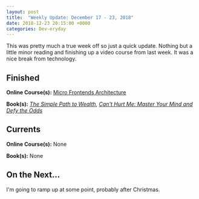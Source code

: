 ```yaml
---
layout: post
title:  "Weekly Update: December 17 - 23, 2018"
date: 2018-12-23 20:15:00 +0000
categories: Dev-eryday
---
```


This was pretty much a true week off so just a quick update. Nothing but a little minor reading and finishing up a video course from last week. It was a nice break from technology.

## Finished

**Online Course(s):** [Micro Frontends Architecture][mfa]

**Book(s):** *[The Simple Path to Wealth][spw]*, *[Can't Hurt Me: Master Your Mind and Defy the Odds][chm]*

## Currents

**Online Course(s):** None

**Book(s):** None

## On the Next...

I'm going to ramp up at some point, probably after Christmas.

[aoc]: https://adventofcode.com/
[aocr]: https://github.com/jpniederer/AdventOfCode2018
[sra]: https://app.pluralsight.com/library/courses/react-auth0-authentication-security/table-of-contents
[jod]: https://www.amazon.com/Joy-Demand-Discovering-Happiness-Within-ebook/dp/B0166JFH3I/
[tp]: https://www.amazon.com/Turning-Pro-Inner-Power-Create/dp/1936891034/
[dw]: https://www.amazon.com/Do-Work-Steven-Pressfield-ebook/dp/B00NK0MJBK/
[njs]: https://nextjs.org/
[gql]: https://graphql.org/
[ap]: https://www.apollographql.com/
[pri]: https://www.prisma.io/
[ar]: https://advancedreact.com/
[play]: https://github.com/jpniederer/NETCorePlayground
[di]: https://www.amazon.com/Design-Programmer-Architect-Pragmatic-Programmers/dp/1680502093/
[re]: https://www.udemy.com/react-the-complete-guide-incl-redux/
[src]: https://chatappwithsignalr.azurewebsites.net/index.html
[oau]: https://app.pluralsight.com/library/courses/oauth-2-getting-started/table-of-contents
[tib]: https://www.amazon.com/Thinking-Bets-Making-Smarter-Decisions-ebook/dp/B074DG9LQF/
[lgs]: https://app.pluralsight.com/library/courses/less-getting-started/table-of-contents
[gf]: https://app.pluralsight.com/library/courses/github-fundamentals/table-of-contents
[tfs]: https://www.amazon.com/Thinking-Fast-Slow-Daniel-Kahneman-ebook/dp/B00555X8OA/
[tw]: https://tailwindcss.com/
[hn]: https://news.ycombinator.com/item?id=18084013
[mlc]: http://course.fast.ai/ml.html
[ghf]: https://app.pluralsight.com/library/courses/github-fundamentals/table-of-contents
[spr]: https://www.amazon.com/Sprint-Solve-Problems-Test-Ideas-ebook/dp/B010MH1DAQ/
[vid]: https://www.youtube.com/watch?v=mMWzVyIhDTk
[gfg]: https://www.geeksforgeeks.org/
[cqrs]: https://app.pluralsight.com/library/courses/cqrs-in-practice/table-of-contents
[ror]: https://rubyonrails.org/
[gr]: https://basecamp.com/books/getting-real
[ef]: https://docs.microsoft.com/en-us/ef/core/
[saa]: https://app.pluralsight.com/library/courses/openid-and-oauth2-securing-angular-apps/table-of-contents
[acc]: https://www.amazon.com/Accelerate-Software-Performing-Technology-Organizations-ebook/dp/B07B9F83WM/
[mvc]: https://app.pluralsight.com/library/courses/aspdotnet-core-mvc-enterprise-application/table-of-contents
[efc]: https://www.amazon.com/Entity-Framework-Core-Action-Smith/dp/161729456X/
[mfa]: https://app.pluralsight.com/library/courses/micro-frontends-architecture/table-of-contents
[spw]: https://www.amazon.com/Simple-Path-Wealth-financial-independence-ebook/dp/B01H97OQY2/
[chm]: https://www.amazon.com/Cant-Hurt-Me-Master-Your-ebook/dp/B07H453KGH/